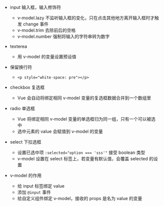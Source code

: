 * input 输入框，输入修饰符
    * v-model.lazy 不监听输入框的变化，只在点击其他地方离开输入框时才触发 change 事件
    * v-model.trim 去除前后的空格
    * v-model.number 强制将输入的字符串转为数字

* texterea
    * 用 v-model 的变量设置预设值

* 保留换行符
    * `<p style="white-space: pre"></p>`

* checkbox 复选框
    * Vue 会自动将绑定相同 v-model 变量的复选框数据合并到一个数组里

* radio 单选框
    * Vue 将绑定相同 v-model 变量的单选框归为同一组，只有一个可以被选中
    * 选中元素的 value 会赋值到 v-model 的变量

* select 下拉选框
    * 设置已选中项 `:selected="option === 'sss'"` 接受 boolean 类型
    * v-model 设置在 select 标签上，若变量有默认值，会覆盖 selected 的设置

* v-model 的作用
    * 给 input 标签绑定 value
    * 添加 `@input` 事件
    * 给自定义组件绑定 v-model，接收的 props 是名为  value 的变量
